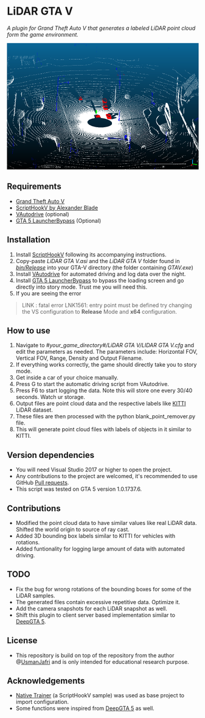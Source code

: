 LiDAR GTA V
============================
*A plugin for Grand Theft Auto V that generates a labeled LiDAR point cloud form the game environment.*

<img src="/samples/LiDAR Sample - Traffic.png">

## Requirements

* [Grand Theft Auto V](https://store.steampowered.com/app/271590/Grand_Theft_Auto_V/)
* [ScriptHookV by Alexander Blade](http://www.dev-c.com/gtav/scripthookv/)
* [VAutodrive](https://www.gta5-mods.com/scripts/vautodrive) (optional)
* [GTA 5 LauncherBypass](https://www.gta5-mods.com/tools/gtavlauncherbypass) (Optional)

## Installation

1. Install [ScriptHookV](http://www.dev-c.com/gtav/scripthookv/) following its accompanying instructions.
2. Copy-paste *LiDAR GTA V.asi* and the *LiDAR GTA V* folder found in [*bin/Release*](https://github.com/UsmanJafri/LiDAR-GTA-V/tree/master/LiDAR%20GTA%20V/bin/Release) into your GTA-V directory (the folder containing *GTAV.exe*)
3. Install [VAutodrive](https://www.gta5-mods.com/scripts/vautodrive) for automated driving and log data over the night.
4. Install [GTA 5 LauncherBypass](https://www.gta5-mods.com/tools/gtavlauncherbypass) to bypass the loading screen and go directly into story mode. Trust me you will need this. 
5. If you are seeing the error
>LINK : fatal error LNK1561: entry point must be defined 
try changing the VS configuration to **Release** Mode and **x64** configuration. 

## How to use

1. Navigate to *#your_game_directory#/LiDAR GTA V/LIDAR GTA V.cfg* and edit the parameters as needed. The parameters include: Horizontal FOV, Vertical FOV, Range, Density and Output Filename.
2. If everything works correctly, the game should directly take you to story mode. 
3. Get inside a car of your choice manually. 
4. Press G to start the automatic driving script from VAutodrive. 
5. Press F6 to start logging the data. Note this will store one every 30/40 seconds. Watch ur storage. 
6. Output files are point cloud data and the respective labels like [KITTI](http://www.cvlibs.net/datasets/kitti/) LiDAR dataset. 
7. These files are then processed with the python blank_point_remover.py file. 
8. This will generate point cloud files with labels of objects in it similar to KITTI. 

## Version dependencies

* You will need Visual Studio 2017 or higher to open the project.
* Any contributions to the project are welcomed, it's recommended to use GitHub [Pull requests](https://help.github.com/articles/using-pull-requests/).
* This script was tested on GTA 5 version 1.0.1737.6. 

## Contributions
* Modified the point cloud data to have similar values like real LiDAR data. Shifted the world origin to source of ray cast. 
* Added 3D bounding box labels similar to KITTI for vehicles with rotations.
* Added funtionality for logging large amount of data with automated driving. 

## TODO 
* Fix the bug for wrong rotations of the bounding boxes for some of the LiDAR samples.
* The generated files contain excessive repetitive data. Optimize it. 
* Add the camera snapshots for each LiDAR snapshot as well. 
* Shift this plugin to client server based implementation similar to  [DeepGTA 5](https://github.com/aitorzip/DeepGTAV).

## License 
* This repository is build on top of the repository from the author @[UsmanJafri](https://github.com/UsmanJafri/LiDAR-GTA-V) and is only intended for educational research purpose. 


## Acknowledgements
* [Native Trainer](http://www.dev-c.com/gtav/scripthookv/) (a ScriptHookV sample) was used as base project to import configuration.
* Some functions were inspired from [DeepGTA 5](https://github.com/aitorzip/DeepGTAV) as well. 
